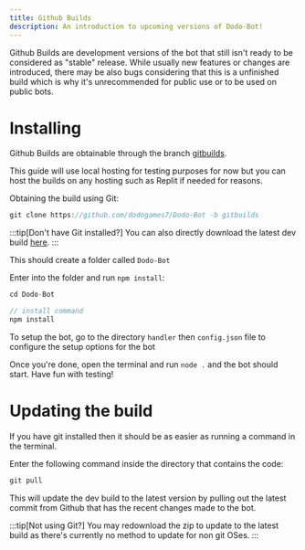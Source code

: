 ```yaml
---
title: Github Builds
description: An introduction to upcoming versions of Dodo-Bot!
---
```

Github Builds are development versions of the bot that still isn't ready to be considered as "stable" release. While usually new features or changes are introduced, there may be also bugs considering that this is a unfinished build which is why it's unrecommended for public use or to be used on public bots.

# Installing
Github Builds are obtainable through the branch [gitbuilds](https://github.com/dodogames7/Dodo-Bot/tree/gitbuilds).

This guide will use local hosting for testing purposes for now but you can host the builds on any hosting such as Replit if needed for reasons.

Obtaining the build using Git:
```js
git clone https://github.com/dodogames7/Dodo-Bot -b gitbuilds
```
:::tip[Don't have Git installed?]
You can also directly download the latest dev build [here](https://github.com/DodoGames7/Dodo-Bot/archive/refs/heads/gitbuilds.zip).
:::

This should create a folder called `Dodo-Bot`

Enter into the folder and run `npm install`:
```js
cd Dodo-Bot

// install command
npm install
```

To setup the bot, go to the directory `handler` then `config.json` file to configure the setup options for the bot

Once you're done, open the terminal and run `node .` and the bot should start. Have fun with testing!


# Updating the build
If you have git installed then it should be as easier as running a command in the terminal.

Enter the following command inside the directory that contains the code:
```js
git pull
```

This will update the dev build to the latest version by pulling out the latest commit from Github that has the recent changes made to the bot.

:::tip[Not using Git?]
You may redownload the zip to update to the latest build as there's currently no method to update for non git OSes.
:::